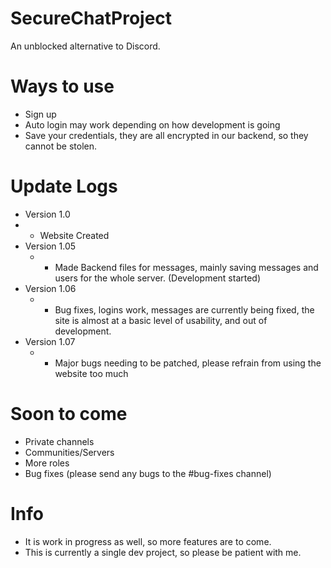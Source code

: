 # SecureChatProject
An unblocked alternative to Discord.
# Ways to use
- Sign up
- Auto login may work depending on how development is going
- Save your credentials, they are all encrypted in our backend, so they cannot be stolen.
# Update Logs
- Version 1.0
- - Website Created
- Version 1.05
  - - Made Backend files for messages, mainly saving messages and users for the whole server. (Development started)
- Version 1.06
  - - Bug fixes, logins work, messages are currently being fixed, the site is almost at a basic level of usability, and out of development.
- Version 1.07
  - - Major bugs needing to be patched, please refrain from using the website too much
# Soon to come
- Private channels
- Communities/Servers
- More roles
- Bug fixes (please send any bugs to the #bug-fixes channel)
# Info
- It is work in progress as well, so more features are to come.
- This is currently a single dev project, so please be patient with me.
